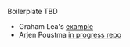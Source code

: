 Boilerplate TBD

- Graham Lea's [example](https://github.com/GrahamLea/scala-spring-hibernate-maven-webapp)
- Arjen Poustma [in progress repo](https://github.com/SpringSource/spring-scala)